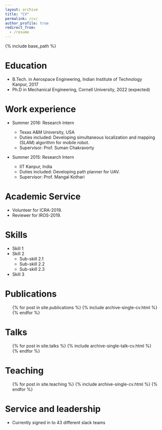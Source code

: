 ```yaml
---
layout: archive
title: "CV"
permalink: /cv/
author_profile: true
redirect_from:
  - /resume
---
```


{% include base_path %}

Education
======
* B.Tech. in Aerospace Engineering, Indian Institute of Technology Kanpur, 2017
* Ph.D in Mechanical Engineering, Cornell University, 2022 (expected)

Work experience
======
* Summer 2016: Research Intern
  * Texas A&M University, USA
  * Duties included: Developing simultaneous localization and mapping (SLAM) algorithm for mobile robot.
  * Supervisor: Prof. Suman Chakravorty 

* Summer 2015: Research Intern
  * IIT Kanpur, India
  * Duties included: Developing path planner for UAV.
  * Supervisor: Prof. Mangal Kothari

Academic Service
======
* Volunteer for ICRA-2019.
* Reviewer for IROS-2019.

Skills
======
* Skill 1
* Skill 2
  * Sub-skill 2.1
  * Sub-skill 2.2
  * Sub-skill 2.3
* Skill 3

Publications
======
  <ul>{% for post in site.publications %}
    {% include archive-single-cv.html %}
  {% endfor %}</ul>
  
Talks
======
  <ul>{% for post in site.talks %}
    {% include archive-single-talk-cv.html %}
  {% endfor %}</ul>
  
Teaching
======
  <ul>{% for post in site.teaching %}
    {% include archive-single-cv.html %}
  {% endfor %}</ul>
  
Service and leadership
======
* Currently signed in to 43 different slack teams
